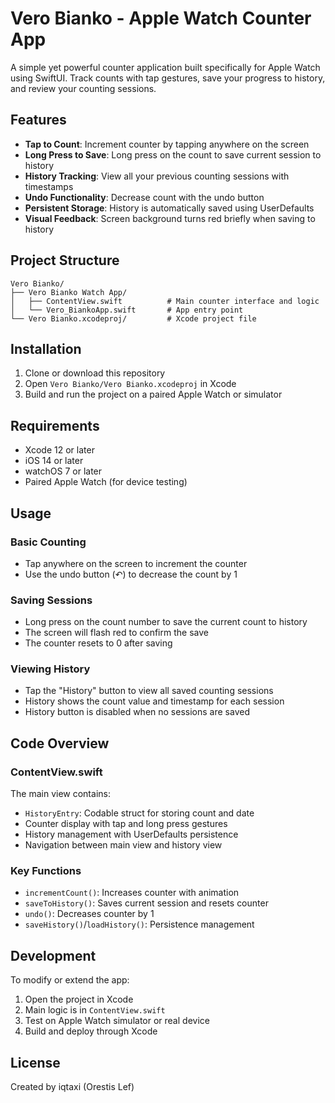# Vero Bianko - Apple Watch Counter App

A simple yet powerful counter application built specifically for Apple Watch using SwiftUI. Track counts with tap gestures, save your progress to history, and review your counting sessions.

## Features

- **Tap to Count**: Increment counter by tapping anywhere on the screen
- **Long Press to Save**: Long press on the count to save current session to history
- **History Tracking**: View all your previous counting sessions with timestamps
- **Undo Functionality**: Decrease count with the undo button
- **Persistent Storage**: History is automatically saved using UserDefaults
- **Visual Feedback**: Screen background turns red briefly when saving to history

## Project Structure

```
Vero Bianko/
├── Vero Bianko Watch App/
│   ├── ContentView.swift          # Main counter interface and logic
│   └── Vero_BiankoApp.swift       # App entry point
└── Vero Bianko.xcodeproj/         # Xcode project file
```

## Installation

1. Clone or download this repository
2. Open `Vero Bianko/Vero Bianko.xcodeproj` in Xcode
3. Build and run the project on a paired Apple Watch or simulator

## Requirements

- Xcode 12 or later
- iOS 14 or later
- watchOS 7 or later
- Paired Apple Watch (for device testing)

## Usage

### Basic Counting
- Tap anywhere on the screen to increment the counter
- Use the undo button (↶) to decrease the count by 1

### Saving Sessions
- Long press on the count number to save the current count to history
- The screen will flash red to confirm the save
- The counter resets to 0 after saving

### Viewing History
- Tap the "History" button to view all saved counting sessions
- History shows the count value and timestamp for each session
- History button is disabled when no sessions are saved

## Code Overview

### ContentView.swift
The main view contains:
- `HistoryEntry`: Codable struct for storing count and date
- Counter display with tap and long press gestures
- History management with UserDefaults persistence
- Navigation between main view and history view

### Key Functions
- `incrementCount()`: Increases counter with animation
- `saveToHistory()`: Saves current session and resets counter
- `undo()`: Decreases counter by 1
- `saveHistory()`/`loadHistory()`: Persistence management

## Development

To modify or extend the app:

1. Open the project in Xcode
2. Main logic is in `ContentView.swift`
3. Test on Apple Watch simulator or real device
4. Build and deploy through Xcode

## License

Created by iqtaxi (Orestis Lef)